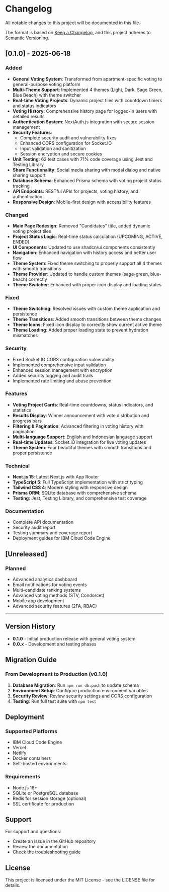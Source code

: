 # Changelog

All notable changes to this project will be documented in this file.

The format is based on [Keep a Changelog](https://keepachangelog.com/en/1.0.0/),
and this project adheres to [Semantic Versioning](https://semver.org/spec/v2.0.0.html).

## [0.1.0] - 2025-06-18

### Added
- **General Voting System**: Transformed from apartment-specific voting to general-purpose voting platform
- **Multi-Theme Support**: Implemented 4 themes (Light, Dark, Sage Green, Blue Beach) with theme switcher
- **Real-time Voting Projects**: Dynamic project tiles with countdown timers and status indicators
- **Voting History**: Comprehensive history page for logged-in users with detailed results
- **Authentication System**: NextAuth.js integration with secure session management
- **Security Features**: 
  - Complete security audit and vulnerability fixes
  - Enhanced CORS configuration for Socket.IO
  - Input validation and sanitization
  - Session encryption and secure cookies
- **Unit Testing**: 62 test cases with 71% code coverage using Jest and Testing Library
- **Share Functionality**: Social media sharing with modal dialog and native sharing support
- **Database Schema**: Enhanced Prisma schema with voting project status tracking
- **API Endpoints**: RESTful APIs for projects, voting history, and authentication
- **Responsive Design**: Mobile-first design with accessibility features

### Changed
- **Main Page Redesign**: Removed "Candidates" title, added dynamic voting project tiles
- **Project Status Logic**: Real-time status calculation (UPCOMING, ACTIVE, ENDED)
- **UI Components**: Updated to use shadcn/ui components consistently
- **Navigation**: Enhanced navigation with history access and better user flow
- **Theme System**: Fixed theme switching to properly support all 4 themes with smooth transitions
- **Theme Provider**: Updated to handle custom themes (sage-green, blue-beach) correctly
- **Theme Switcher**: Enhanced with proper icon display and loading states

### Fixed
- **Theme Switching**: Resolved issues with custom theme application and persistence
- **Theme Transitions**: Added smooth transitions between theme changes
- **Theme Icons**: Fixed icon display to correctly show current active theme
- **Theme Loading**: Added proper loading state to prevent hydration mismatches

### Security
- Fixed Socket.IO CORS configuration vulnerability
- Implemented comprehensive input validation
- Enhanced session management with encryption
- Added security logging and audit trails
- Implemented rate limiting and abuse prevention

### Features
- **Voting Project Cards**: Real-time countdowns, status indicators, and statistics
- **Results Display**: Winner announcement with vote distribution and progress bars
- **Filtering & Pagination**: Advanced filtering in voting history with pagination
- **Multi-language Support**: English and Indonesian language support
- **Real-time Updates**: Socket.IO integration for live voting updates
- **Theme System**: Four beautiful themes with smooth transitions and proper persistence

### Technical
- **Next.js 15**: Latest Next.js with App Router
- **TypeScript 5**: Full TypeScript implementation with strict typing
- **Tailwind CSS 4**: Modern styling with responsive design
- **Prisma ORM**: SQLite database with comprehensive schema
- **Testing**: Jest, Testing Library, and comprehensive test coverage

### Documentation
- Complete API documentation
- Security audit report
- Testing summary and coverage report
- Deployment guides for IBM Cloud Code Engine

## [Unreleased]

### Planned
- Advanced analytics dashboard
- Email notifications for voting events
- Multi-candidate ranking systems
- Advanced voting methods (STV, Condorcet)
- Mobile app development
- Advanced security features (2FA, RBAC)

---

## Version History

- **0.1.0** - Initial production release with general voting system
- **0.0.x** - Development and testing phases

## Migration Guide

### From Development to Production (v0.1.0)

1. **Database Migration**: Run `npm run db:push` to update schema
2. **Environment Setup**: Configure production environment variables
3. **Security Review**: Review security settings and CORS configuration
4. **Testing**: Run full test suite with `npm test`

## Deployment

### Supported Platforms
- IBM Cloud Code Engine
- Vercel
- Netlify
- Docker containers
- Self-hosted environments

### Requirements
- Node.js 18+
- SQLite or PostgreSQL database
- Redis for session storage (optional)
- SSL certificate for production

## Support

For support and questions:
- Create an issue in the GitHub repository
- Review the documentation
- Check the troubleshooting guide

## License

This project is licensed under the MIT License - see the LICENSE file for details.